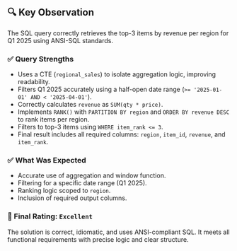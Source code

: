 ## 🔍 Key Observation

The SQL query correctly retrieves the top-3 items by revenue per region for Q1 2025 using ANSI-SQL standards.

### ✅ Query Strengths
- Uses a CTE (`regional_sales`) to isolate aggregation logic, improving readability.
- Filters Q1 2025 accurately using a half-open date range (`>= '2025-01-01' AND < '2025-04-01'`).
- Correctly calculates `revenue` as `SUM(qty * price)`.
- Implements `RANK()` with `PARTITION BY region` and `ORDER BY revenue DESC` to rank items per region.
- Filters to top-3 items using `WHERE item_rank <= 3`.
- Final result includes all required columns: `region`, `item_id`, `revenue`, and `item_rank`.

### ✅ What Was Expected
- Accurate use of aggregation and window function.
- Filtering for a specific date range (Q1 2025).
- Ranking logic scoped to `region`.
- Inclusion of required output columns.

### 🏁 Final Rating: `Excellent`
The solution is correct, idiomatic, and uses ANSI-compliant SQL. It meets all functional requirements with precise logic and clear structure.
